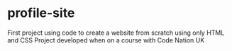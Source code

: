 # profile-site
First project using code to create a website from scratch using only HTML and CSS
Project developed when on a course with Code Nation UK
